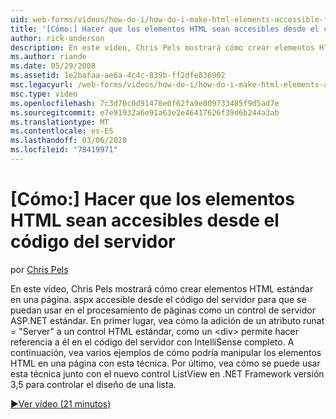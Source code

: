 ```yaml
---
uid: web-forms/videos/how-do-i/how-do-i-make-html-elements-accessible-from-server-side-code
title: '[Cómo:] Hacer que los elementos HTML sean accesibles desde el código del lado servidor | Microsoft Docs'
author: rick-anderson
description: En este vídeo, Chris Pels mostrará cómo crear elementos HTML estándar en una página. aspx accesible desde el código del servidor para que se puedan usar en el proceso de la página...
ms.author: riande
ms.date: 05/29/2008
ms.assetid: 1e2bafaa-ae6a-4c4c-839b-ff2dfe836902
msc.legacyurl: /web-forms/videos/how-do-i/how-do-i-make-html-elements-accessible-from-server-side-code
msc.type: video
ms.openlocfilehash: 7c3d70c0d91478e0f62fa9e009733485f9d5ad7e
ms.sourcegitcommit: e7e91932a6e91a63e2e46417626f39d6b244a3ab
ms.translationtype: MT
ms.contentlocale: es-ES
ms.lasthandoff: 03/06/2020
ms.locfileid: "78419971"
---
```

# <a name="how-do-i-make-html-elements-accessible-from-server-side-code"></a>[Cómo:] Hacer que los elementos HTML sean accesibles desde el código del servidor

por [Chris Pels](https://twitter.com/chrispels)

En este vídeo, Chris Pels mostrará cómo crear elementos HTML estándar en una página. aspx accesible desde el código del servidor para que se puedan usar en el procesamiento de páginas como un control de servidor ASP.NET estándar. En primer lugar, vea cómo la adición de un atributo runat = "Server" a un control HTML estándar, como un &lt;div&gt; permite hacer referencia a él en el código del servidor con IntelliSense completo. A continuación, vea varios ejemplos de cómo podría manipular los elementos HTML en una página con esta técnica. Por último, vea cómo se puede usar esta técnica junto con el nuevo control ListView en .NET Framework versión 3,5 para controlar el diseño de una lista.

[&#9654;Ver vídeo (21 minutos)](https://channel9.msdn.com/Blogs/ASP-NET-Site-Videos/how-do-i-make-html-elements-accessible-from-server-side-code)
